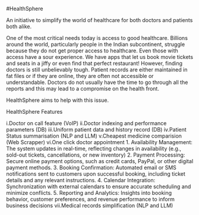 #HealthSphere

An initiative to simplify the world of healthcare for both doctors and patients both alike. 

One of the most critical needs today is access to good healthcare. Billions around the world, particularly people in the Indian subcontinent, struggle because they do not get proper access to healthcare. Even those with access have a sour experience. We have apps that let us book movie tickets and seats in a jiffy or even find that perfect restaurant! However, finding doctors is still unbelievably tough. Patient records are either maintained in fat files or if they are online, they are often not accessible or understandable. Doctors do not usually have the time to go through all the reports and this may lead to a compromise on the health front.

HealthSphere aims to help with this issue.

HealthSphere Features

i.Doctor on call feature (VoIP)
ii.Doctor indexing and performance parameters (DB)
iii.Uniform patient data and history record (DB)
iv.Patient Status summarisation (NLP and LLM)
v.Cheapest medicine comparision (Web Scrapper)
vi.One click doctor appointment 
        1. Availability Management: The system updates in real-time, reflecting changes in availability (e.g., sold-out tickets, cancellations, or new inventory)
        2. Payment Processing: Secure online payment options, such as credit cards, PayPal, or other digital payment methods.
        3. Booking Confirmation: Automated email or SMS notifications sent to customers upon successful booking, including ticket details and any relevant 
           instructions.
        4. Calendar Integration: Synchronization with external calendars to ensure accurate scheduling and minimize conflicts.
        5. Reporting and Analytics: Insights into booking behavior, customer preferences, and revenue performance to inform business decisions
vii.Medical records simplification (NLP and LLM)
